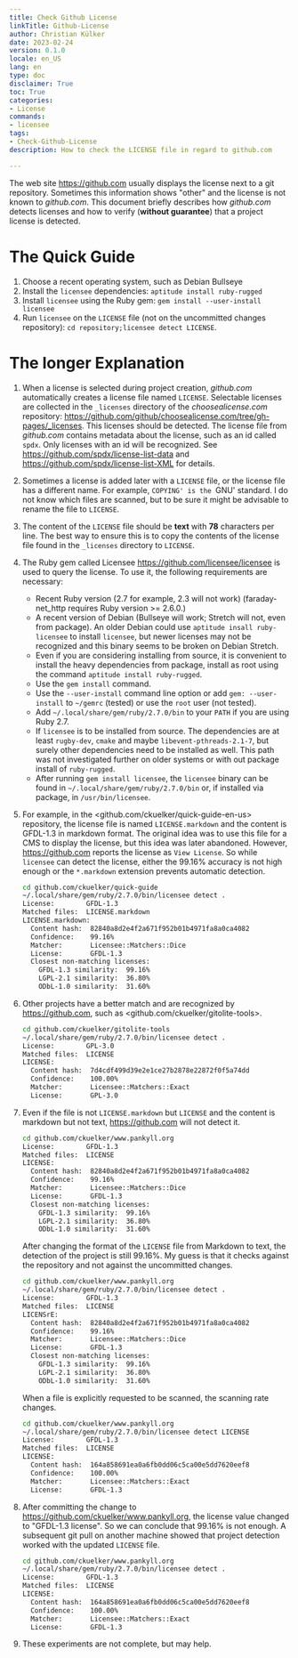 ```yaml
---
title: Check Github License
linkTitle: Github-License
author: Christian Külker
date: 2023-02-24
version: 0.1.0
locale: en_US
lang: en
type: doc
disclaimer: True
toc: True
categories:
- License
commands:
- licensee
tags:
- Check-Github-License
description: How to check the LICENSE file in regard to github.com

---
```


The web site <https://github.com> usually displays the license next to a git
repository. Sometimes this information shows "other" and the license is not
known to _github.com_. This document briefly describes how _github.com_ detects
licenses and how to verify (**without guarantee**) that a project license is
detected.

# The Quick Guide

1. Choose a recent operating system, such as Debian Bullseye
2. Install the `licensee` dependencies: `aptitude install ruby-rugged`
3. Install `licensee` using the Ruby gem: `gem install --user-install licensee`
4. Run `licensee` on the `LICENSE` file (not on the uncommitted changes
   repository): `cd repository;licensee detect LICENSE`.

# The longer Explanation

1. When a license is selected during project creation, _github.com_
   automatically creates a license file named `LICENSE`. Selectable licenses
   are collected in the `_licenses` directory of the _choosealicense.com_
   repository:
   <https://github.com/github/choosealicense.com/tree/gh-pages/_licenses>.
   This licenses should be detected. The license file from _github.com_
   contains metadata about the license, such as an id called `spdx`.  Only
   licenses with an id will be recognized. See
   <https://github.com/spdx/license-list-data> and
   <https://github.com/spdx/license-list-XML> for details.

2. Sometimes a license is added later with a `LICENSE` file, or the license
   file has a different name. For example, `COPYING' is the `GNU' standard.  I
   do not know which files are scanned, but to be sure it might be advisable to
   rename the file to `LICENSE`.

3. The content of the `LICENSE` file should be **text** with **78** characters
   per line. The best way to ensure this is to copy the contents of the license
   file found in the `_licenses` directory to `LICENSE`.

4. The Ruby gem called Licensee <https://github.com/licensee/licensee> is used
   to query the license. To use it, the following requirements are necessary:
   - Recent Ruby version (2.7 for example, 2.3 will not work) (faraday-net_http
     requires Ruby version >= 2.6.0.)
   - A recent version of Debian (Bullseye will work; Stretch will not, even
     from package). An older Debian could use `aptitude insall ruby-licensee`
     to install `licensee`, but newer licenses may not be recognized and this
     binary seems to be broken on Debian Stretch.
   - Even if you are considering installing from source, it is convenient to
     install the heavy dependencies from package, install as root using the
     command `aptitude install ruby-rugged`.
   - Use the `gem install` command.
   - Use the `--user-install` command line option or add `gem: --user-install`
     to `~/gemrc` (tested) or use the `root` user (not tested).
   - Add `~/.local/share/gem/ruby/2.7.0/bin` to your `PATH` if you are using
     Ruby 2.7.
   - If `licensee` is to be installed from source. The dependencies are at
     least `rugby-dev`, `cmake` and maybe `libevent-pthreads-2.1-7`, but surely
     other dependencies need to be installed as well. This path was not
     investigated further on older systems or with out package install of
     `ruby-rugged`.
   - After running `gem install licensee`, the `licensee` binary can be found
     in `~/.local/share/gem/ruby/2.7.0/bin` or, if installed via package, in
     `/usr/bin/licensee`.

5. For example, in the <github.com/ckuelker/quick-guide-en-us> repository, the
   license file is named `LICENSE.markdown` and the content is GFDL-1.3 in
   markdown format. The original idea was to use this file for a CMS to display
   the license, but this idea was later abandoned. However,
   <https://github.com> reports the license as `View License`. So while
   `licensee` can detect the license, either the 99.16% accuracy is not high
   enough or the `*.markdown` extension prevents automatic detection.

    ```bash
    cd github.com/ckuelker/quick-guide
    ~/.local/share/gem/ruby/2.7.0/bin/licensee detect .
    License:        GFDL-1.3
    Matched files:  LICENSE.markdown
    LICENSE.markdown:
      Content hash:  82840a8d2e4f2a671f952b01b4971fa8a0ca4082
      Confidence:    99.16%
      Matcher:       Licensee::Matchers::Dice
      License:       GFDL-1.3
      Closest non-matching licenses:
        GFDL-1.3 similarity:  99.16%
        LGPL-2.1 similarity:  36.80%
        ODbL-1.0 similarity:  31.60%
    ```

6. Other projects have a better match and are recognized by
   <https://github.com>, such as <github.com/ckuelker/gitolite-tools>.

    ```bash
    cd github.com/ckuelker/gitolite-tools
    ~/.local/share/gem/ruby/2.7.0/bin/licensee detect .
    License:        GPL-3.0
    Matched files:  LICENSE
    LICENSE:
      Content hash:  7d4cdf499d39e2e1ce27b2878e22872f0f5a74dd
      Confidence:    100.00%
      Matcher:       Licensee::Matchers::Exact
      License:       GPL-3.0
    ```

7. Even if the file is not `LICENSE.markdown` but `LICENSE` and the content is
   markdown but not text, <https://github.com> will not detect it.

    ```bash
    cd github.com/ckuelker/www.pankyll.org
    License:        GFDL-1.3
    Matched files:  LICENSE
    LICENSE:
      Content hash:  82840a8d2e4f2a671f952b01b4971fa8a0ca4082
      Confidence:    99.16%
      Matcher:       Licensee::Matchers::Dice
      License:       GFDL-1.3
      Closest non-matching licenses:
        GFDL-1.3 similarity:  99.16%
        LGPL-2.1 similarity:  36.80%
        ODbL-1.0 similarity:  31.60%
    ```

    After changing the format of the `LICENSE` file from Markdown to text, the
    detection of the project is still 99.16%. My guess is that it checks
    against the repository and not against the uncommitted changes.

    ```bash
    cd github.com/ckuelker/www.pankyll.org
    ~/.local/share/gem/ruby/2.7.0/bin/licensee detect .
    License:        GFDL-1.3
    Matched files:  LICENSE
    LICENSrE:
      Content hash:  82840a8d2e4f2a671f952b01b4971fa8a0ca4082
      Confidence:    99.16%
      Matcher:       Licensee::Matchers::Dice
      License:       GFDL-1.3
      Closest non-matching licenses:
        GFDL-1.3 similarity:  99.16%
        LGPL-2.1 similarity:  36.80%
        ODbL-1.0 similarity:  31.60%
    ```

    When a file is explicitly requested to be scanned, the scanning rate
    changes.

    ```bash
    cd github.com/ckuelker/www.pankyll.org
    ~/.local/share/gem/ruby/2.7.0/bin/licensee detect LICENSE
    License:        GFDL-1.3
    Matched files:  LICENSE
    LICENSE:
      Content hash:  164a858691ea0a6fb0dd06c5ca00e5dd7620eef8
      Confidence:    100.00%
      Matcher:       Licensee::Matchers::Exact
      License:       GFDL-1.3
    ```

8. After committing the change to
   <https://github.com/ckuelker/www.pankyll.org>, the license value changed to
   "GFDL-1.3 license". So we can conclude that 99.16% is not enough. A
   subsequent git pull on another machine showed that project detection worked
   with the updated `LICENSE` file.

    ```bash
    cd github.com/ckuelker/www.pankyll.org
    ~/.local/share/gem/ruby/2.7.0/bin/licensee detect .
    License:        GFDL-1.3
    Matched files:  LICENSE
    LICENSE:
      Content hash:  164a858691ea0a6fb0dd06c5ca00e5dd7620eef8
      Confidence:    100.00%
      Matcher:       Licensee::Matchers::Exact
      License:       GFDL-1.3
    ```

9. These experiments are not complete, but may help.



